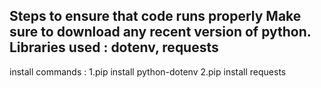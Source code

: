 Steps to ensure that code runs properly Make sure to download any recent version of python. Libraries used : dotenv, requests
----------------------------------------------------------------
install commands :
1.pip install python-dotenv 
 2.pip install requests 